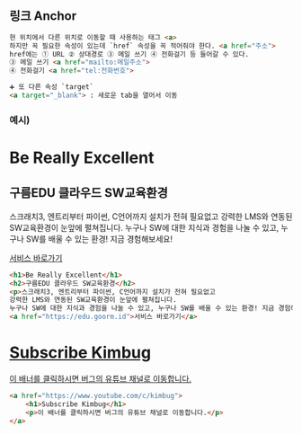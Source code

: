 ## 링크 Anchor

```HTML
현 위치에서 다른 위치로 이동할 때 사용하는 태그 <a>
하지만 꼭 필요한 속성이 있는데 `href` 속성을 꼭 적어줘야 한다. <a href="주소">
href에는 ① URL ② 상대경로 ③ 메일 쓰기 ④ 전화걸기 등 들어갈 수 있다.
③ 메일 쓰기 <a href="mailto:메일주소">
④ 전화걸기 <a href="tel:전화번호">

➕ 또 다른 속성 `target`
<a target="_blank"> : 새로운 tab을 열어서 이동
```

### 예시)

<h1>Be Really Excellent</h1>
<h2>구름EDU 클라우드 SW교육환경</h2>
<p>스크래치3, 엔트리부터 파이썬, C언어까지 설치가 전혀 필요없고
강력한 LMS와 연동된 SW교육환경이 눈앞에 펼쳐집니다.
누구나 SW에 대한 지식과 경험을 나눌 수 있고, 누구나 SW를 배울 수 있는 환경! 지금 경험해보세요!</p>
<a href="https://edu.goorm.id">서비스 바로가기</a>


```HTML
<h1>Be Really Excellent</h1>
<h2>구름EDU 클라우드 SW교육환경</h2>
<p>스크래치3, 엔트리부터 파이썬, C언어까지 설치가 전혀 필요없고
강력한 LMS와 연동된 SW교육환경이 눈앞에 펼쳐집니다.
누구나 SW에 대한 지식과 경험을 나눌 수 있고, 누구나 SW를 배울 수 있는 환경! 지금 경험해보세요!</p>
<a href="https://edu.goorm.id">서비스 바로가기</a>
```

<a href="https://www.youtube.com/c/kimbug">
    <h1>Subscribe Kimbug</h1>
    <p>이 배너를 클릭하시면 버그의 유튜브 채널로 이동합니다.</p>
</a>

```HTML
<a href="https://www.youtube.com/c/kimbug">
    <h1>Subscribe Kimbug</h1>
    <p>이 배너를 클릭하시면 버그의 유튜브 채널로 이동합니다.</p>
</a>
```